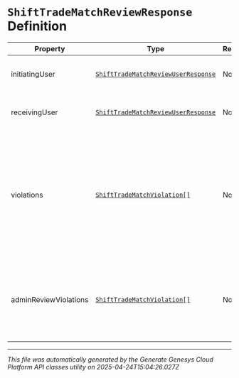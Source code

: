 # `ShiftTradeMatchReviewResponse` Definition

| Property | Type | Required | Description |
|----------|------|----------|-------------|
| initiatingUser | [`ShiftTradeMatchReviewUserResponse`](shifttradematchreviewuserresponse-definition.md) | No | Details for the initiatingUser side of the shift trade |
| receivingUser | [`ShiftTradeMatchReviewUserResponse`](shifttradematchreviewuserresponse-definition.md) | No | Details for the receivingUser side of the shift trade |
| violations | [`ShiftTradeMatchViolation[]`](shifttradematchviolation-definition.md) | No | Constraint violations introduced after being matched that would normally disallow a trade, but which can still be overridden by the shift trade administrator |
| adminReviewViolations | [`ShiftTradeMatchViolation[]`](shifttradematchviolation-definition.md) | No | Constraint violations associated with this shift trade which require shift trade administrator review |

---

*This file was automatically generated by the Generate Genesys Cloud Platform API classes utility on 2025-04-24T15:04:26.027Z*